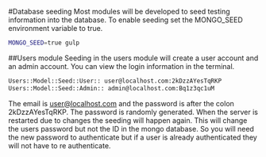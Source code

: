 #Database seeding
Most modules will be developed to seed testing information into the database.  To enable seeding set the MONGO_SEED environment variable to true.
```bash
MONGO_SEED=true gulp
```

##Users module
Seeding in the users module will create a user account and an admin account.  You can view the login information in the terminal.
```sh
Users::Model::Seed::User:: user@localhost.com:2kDzzAYesTqRKP
Users::Model::Seed::Admin:: admin@localhost.com:Bq1z3qc1uM
```
The email is user@localhost.com and the password is after the colon 2kDzzAYesTqRKP.  The password is randomly generated.  When the server is restarted due to changes the seeding will happen again.  This will change the users password but not the ID in the mongo database.  So you will need the new password to authenticate but if a user is already authenticated they will not have to re authenticate.

